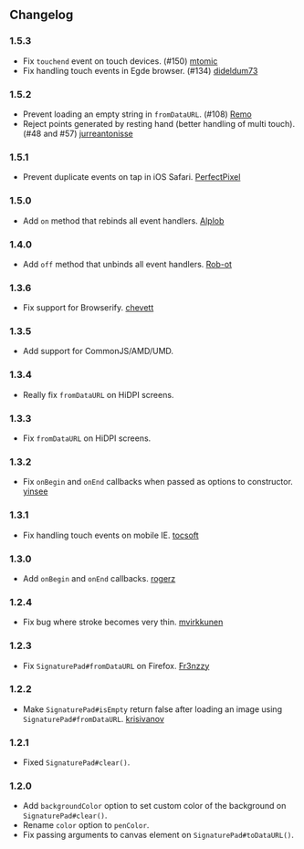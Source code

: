 ## Changelog
### 1.5.3
* Fix `touchend` event on touch devices. (#150) [mtomic](https://github.com/mtomic)
* Fix handling touch events in Egde browser. (#134) [dideldum73](https://github.com/dideldum73)

### 1.5.2
* Prevent loading an empty string in `fromDataURL`. (#108) [Remo](https://github.com/Remo)
* Reject points generated by resting hand (better handling of multi touch). (#48 and #57) [jurreantonisse](https://github.com/jurreantonisse)

### 1.5.1
* Prevent duplicate events on tap in iOS Safari. [PerfectPixel](https://github.com/PerfectPixel)

### 1.5.0
* Add `on` method that rebinds all event handlers. [Alplob](https://github.com/Alplob)

### 1.4.0
* Add `off` method that unbinds all event handlers. [Rob-ot](https://github.com/Rob-ot)

### 1.3.6
* Fix support for Browserify. [chevett](https://github.com/chevett)

### 1.3.5
* Add support for CommonJS/AMD/UMD.

### 1.3.4
* Really fix `fromDataURL` on HiDPI screens.

### 1.3.3
* Fix `fromDataURL` on HiDPI screens.

### 1.3.2
* Fix `onBegin` and `onEnd` callbacks when passed as options to constructor. [yinsee](https://github.com/yinsee)

### 1.3.1
* Fix handling touch events on mobile IE. [tocsoft](https://github.com/tocsoft)

### 1.3.0
* Add `onBegin` and `onEnd` callbacks. [rogerz](https://github.com/rogerz)

### 1.2.4
* Fix bug where stroke becomes very thin. [mvirkkunen](https://github.com/mvirkkunen)

### 1.2.3
* Fix `SignaturePad#fromDataURL` on Firefox. [Fr3nzzy](https://github.com/Fr3nzzy)

### 1.2.2
* Make `SignaturePad#isEmpty` return false after loading an image using `SignaturePad#fromDataURL`. [krisivanov](https://github.com/krisivanov)

### 1.2.1
* Fixed `SignaturePad#clear()`.

### 1.2.0
* Add `backgroundColor` option to set custom color of the background on `SignaturePad#clear()`.
* Rename `color` option to `penColor`.
* Fix passing arguments to canvas element on `SignaturePad#toDataURL()`.
